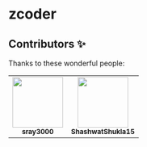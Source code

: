 # zcoder

## Contributors ✨

Thanks to these wonderful people:

<!-- ALL-CONTRIBUTORS-LIST:START -->
<!-- prettier-ignore-start -->
<!-- markdownlint-disable -->
<table>
  <tr>
    <td align="center"><a href="https://github.com/sray3000"><img src="https://avatars.githubusercontent.com/sray3000" width="100px;" alt=""/><br /><sub><b>sray3000</b></sub></a></td>
    <td align="center"><a href="https://github.com/ShashwatShukla15"><img src="https://avatars.githubusercontent.com/ShashwatShukla15" width="100px;" alt=""/><br /><sub><b>ShashwatShukla15</b></sub></a></td>
  </tr>
</table>
<!-- markdownlint-enable -->
<!-- prettier-ignore-end -->
<!-- ALL-CONTRIBUTORS-LIST:END -->

